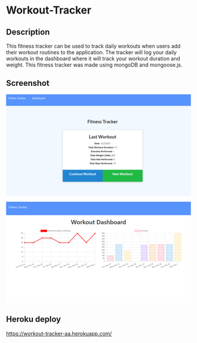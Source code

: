 # Workout-Tracker

## Description
This fitness tracker can be used to track daily workouts when users add their workout routines to the application. The tracker will log your daily workouts in the dashboard where it will track your workout duration and weight. This fitness tracker was made using mongoDB and mongoose.js.

## Screenshot
[![Fitness-tracker-main](./img/fitness-tracker.png)](https://2u-20.wistia.com/medias/2lnle7xnpk)

[![Fitness-tracker-dashboard](./img/fitness-tracker-dash.png)](https://2u-20.wistia.com/medias/2lnle7xnpk)

## Heroku deploy
https://workout-tracker-aa.herokuapp.com/
